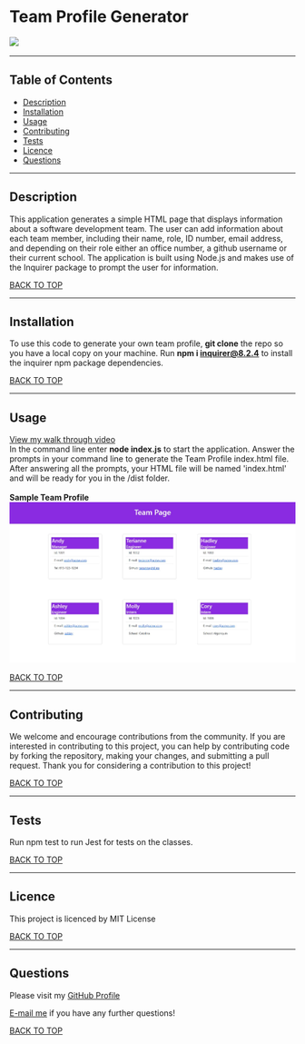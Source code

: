 # Team Profile Generator
<img src="https://img.shields.io/github/license/teriannephillips/Team-Profile-Generator">

---
## Table of Contents
* [Description](#description)
* [Installation](#installation)
* [Usage](#usage)
* [Contributing](#contributing)
* [Tests](#tests)
* [Licence](#licence)
* [Questions](#questions)

---
## Description
This application generates a simple HTML page that displays information about a software development team. The user can add information about each team member, including their name, role, ID number, email address, and depending on their role either an office number, a github username or their current school. The application is built using Node.js and makes use of the Inquirer package to prompt the user for information. 

[BACK TO TOP](#top)

---
## Installation
To use this code to generate your own team profile, **git clone** the repo so you have a local copy on your machine. Run **npm i inquirer@8.2.4** to install the inquirer npm package dependencies.

[BACK TO TOP](#top)

---
## Usage
[View  my walk through video](https://youtu.be/z9VZSbeDK5k)<br>
In the command line enter **node index.js** to start the application. Answer the prompts in your command line to generate the Team Profile index.html file. After answering all the prompts, your HTML file will be named 'index.html' and will be ready for you in the /dist folder.<br>
<br>
**Sample Team Profile**<br>
<img src="./src/images/sample-team-profile.JPG">


[BACK TO TOP](#top)

---
## Contributing
We welcome and encourage contributions from the community. If you are interested in contributing to this project, you can help by contributing code by forking the repository, making your changes, and submitting a pull request. Thank you for considering a contribution to this project!

[BACK TO TOP](#top)

---
## Tests
Run npm test to run Jest for tests on the classes.

[BACK TO TOP](#top)

---
## Licence
This project is licenced by MIT License

[BACK TO TOP](#top)

---
## Questions
Please visit my [GitHub Profile](https://github.com/teriannephillips)

[E-mail me](mailto:phillips.terianne@gmail.com) if you have any further questions!

[BACK TO TOP](#top)